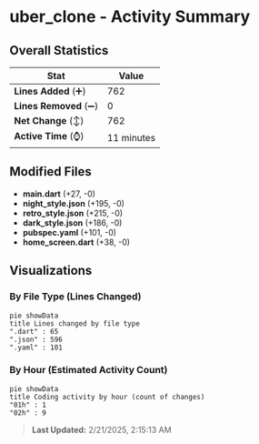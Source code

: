 # uber_clone - Activity Summary 

## Overall Statistics

| Stat                   | Value                                                             |
| ---------------------- | ----------------------------------------------------------------- |
| **Lines Added** (➕)   | 762                                          |
| **Lines Removed** (➖) | 0                                        |
| **Net Change** (↕)    | 762                |
| **Active Time** (⌚)   | 11 minutes |


## Modified Files
- **main.dart** (+27, -0)
- **night_style.json** (+195, -0)
- **retro_style.json** (+215, -0)
- **dark_style.json** (+186, -0)
- **pubspec.yaml** (+101, -0)
- **home_screen.dart** (+38, -0)

## Visualizations

### By File Type (Lines Changed)

```mermaid
pie showData
title Lines changed by file type
".dart" : 65
".json" : 596
".yaml" : 101
```

### By Hour (Estimated Activity Count)

```mermaid
pie showData
title Coding activity by hour (count of changes)
"01h" : 1
"02h" : 9
```


> **Last Updated:** 2/21/2025, 2:15:13 AM
